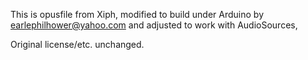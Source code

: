 This is opusfile from Xiph, modified to build under Arduino by <earlephilhower@yahoo.com> and adjusted to work with AudioSources,

Original license/etc. unchanged.

